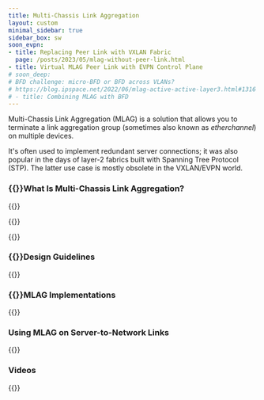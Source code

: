 ```yaml
---
title: Multi-Chassis Link Aggregation
layout: custom
minimal_sidebar: true
sidebar_box: sw
soon_evpn:
- title: Replacing Peer Link with VXLAN Fabric
  page: /posts/2023/05/mlag-without-peer-link.html
- title: Virtual MLAG Peer Link with EVPN Control Plane
# soon_deep:
# BFD challenge: micro-BFD or BFD across VLANs?
# https://blog.ipspace.net/2022/06/mlag-active-active-layer3.html#1316
# - title: Combining MLAG with BFD
---
```

Multi-Chassis Link Aggregation (MLAG) is a solution that allows you to terminate a link aggregation group (sometimes also known as *etherchannel*) on multiple devices. 

It's often used to implement redundant server connections; it was also popular in the days of layer-2 fabrics built with Spanning Tree Protocol (STP). The latter use case is mostly obsolete in the VXLAN/EVPN world.

### {{<plushy confused>}}What Is Multi-Chassis Link Aggregation?

{{<series-listing tag="overview" weight="1">}}

{{<series-listing tag="deepdive" title="Technology Deep Dive" soon="soon_deep" weight="1">}}

{{<series-listing tag="evpn" title="Using MLAG Clusters with VXLAN and EVPN" soon="soon_evpn">}}

### {{<plushy master>}}Design Guidelines

{{<series-listing tag="design">}}

### {{<plushy magic>}}MLAG Implementations

{{<series-listing tag="implement">}}

### Using MLAG on Server-to-Network Links

{{<series-listing tag="server">}}

### Videos

{{<series-listing tag="video">}}

